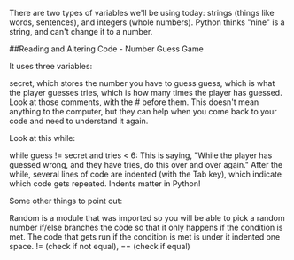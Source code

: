 
There are two types of variables we'll be using today: strings (things like words, sentences), and integers (whole numbers). Python thinks "nine" is a string, and can't change it to a number.


##Reading and Altering Code - Number Guess Game

It uses three variables:

secret, which stores the number you have to guess
guess, which is what the player guesses
tries, which is how many times the player has guessed.
Look at those comments, with the # before them. This doesn't mean anything to the computer, but they can help when you come back to your code and need to understand it again.

Look at this while:

while guess != secret and tries < 6:
This is saying, "While the player has guessed wrong, and they have tries, do this over and over again." After the while, several lines of code are indented (with the Tab key), which indicate which code gets repeated. Indents matter in Python!

Some other things to point out:

Random is a module that was imported so you will be able to pick a random number
if/else branches the code so that it only happens if the condition is met. The code that gets run if the condition is met is under it indented one space.
!= (check if not equal), == (check if equal)


